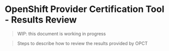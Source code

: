 # OpenShift Provider Certification Tool - Results Review

> WIP: this document is working in progress

> Steps to describe how to review the results provided by OPCT
